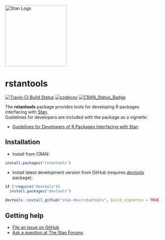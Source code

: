 <a href="http://mc-stan.org">
<img src="https://raw.githubusercontent.com/stan-dev/logos/master/logo.png" width=200 alt="Stan Logo"/>
</a>

# rstantools

[![Travis-CI Build Status](https://travis-ci.org/stan-dev/rstantools.svg?branch=master)](https://travis-ci.org/stan-dev/rstantools)
[![codecov](https://codecov.io/gh/stan-dev/rstantools/branch/master/graph/badge.svg)](https://codecov.io/gh/stan-dev/rstantools)
[![CRAN_Status_Badge](http://www.r-pkg.org/badges/version/rstantools?color=blue)](http://cran.r-project.org/web/packages/rstantools)

 The __rstantools__ package provides tools for developing R packages interfacing with [Stan](http://mc-stan.org/).   
 Guidelines for developers are included with the package as a vignette:

* [Guidelines for Developers of R Packages Interfacing with Stan](https://cran.r-project.org/package=rstantools/vignettes/developer-guidelines.html)

## Installation


* Install from CRAN:

```r
install.packages("rstantools")
```

* Install latest development version from GitHub (requires [devtools](https://github.com/hadley/devtools) package):

```r
if (!require("devtools"))
  install.packages("devtools")
  
devtools::install_github("stan-dev/rstantools", build_vignettes = TRUE)
```

## Getting help

* [File an issue on GitHub](https://github.com/stan-dev/rstantools/issues)
* [Ask a question at The Stan Forums](http://discourse.mc-stan.org)
